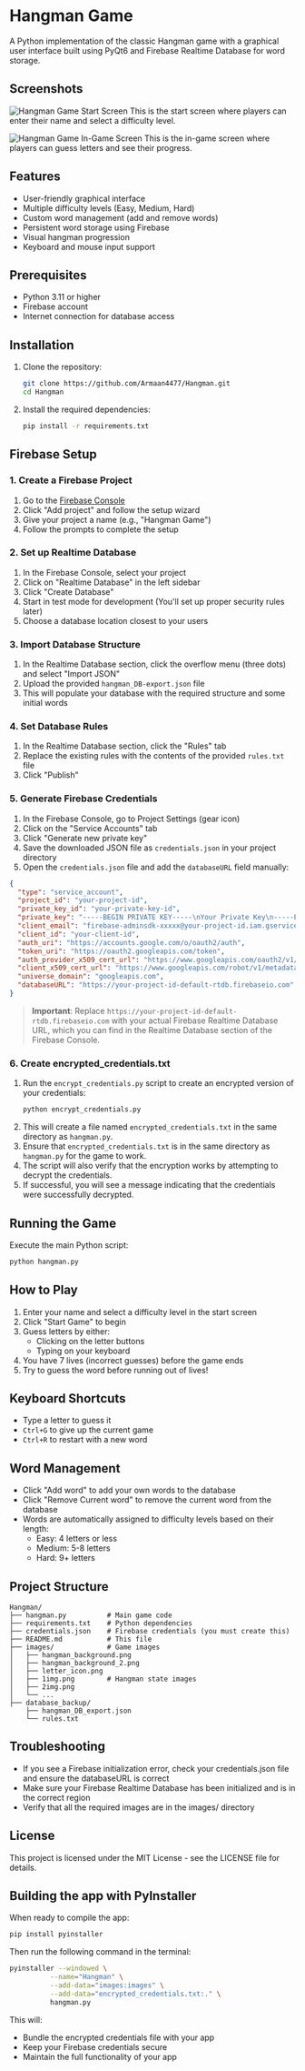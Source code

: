# Hangman Game

A Python implementation of the classic Hangman game with a graphical user interface built using PyQt6 and Firebase Realtime Database for word storage.

## Screenshots
![Hangman Game Start Screen](images/hangman_screenshot_1.png)
    This is the start screen where players can enter their name and select a difficulty level.

![Hangman Game In-Game Screen](images/hangman_screenshot_2.png)
    This is the in-game screen where players can guess letters and see their progress.

## Features

- User-friendly graphical interface
- Multiple difficulty levels (Easy, Medium, Hard)
- Custom word management (add and remove words)
- Persistent word storage using Firebase
- Visual hangman progression
- Keyboard and mouse input support

## Prerequisites

- Python 3.11 or higher
- Firebase account
- Internet connection for database access

## Installation

1. Clone the repository:
   ```bash
   git clone https://github.com/Armaan4477/Hangman.git
   cd Hangman
   ```

2. Install the required dependencies:
   ```bash
   pip install -r requirements.txt
   ```

## Firebase Setup

### 1. Create a Firebase Project

1. Go to the [Firebase Console](https://console.firebase.google.com/)
2. Click "Add project" and follow the setup wizard
3. Give your project a name (e.g., "Hangman Game")
4. Follow the prompts to complete the setup

### 2. Set up Realtime Database

1. In the Firebase Console, select your project
2. Click on "Realtime Database" in the left sidebar
3. Click "Create Database"
4. Start in test mode for development (You'll set up proper security rules later)
5. Choose a database location closest to your users

### 3. Import Database Structure

1. In the Realtime Database section, click the overflow menu (three dots) and select "Import JSON"
2. Upload the provided `hangman_DB-export.json` file
3. This will populate your database with the required structure and some initial words

### 4. Set Database Rules

1. In the Realtime Database section, click the "Rules" tab
2. Replace the existing rules with the contents of the provided `rules.txt` file
3. Click "Publish"

### 5. Generate Firebase Credentials

1. In the Firebase Console, go to Project Settings (gear icon)
2. Click on the "Service Accounts" tab
3. Click "Generate new private key"
4. Save the downloaded JSON file as `credentials.json` in your project directory
5. Open the `credentials.json` file and add the `databaseURL` field manually:

```json
{
  "type": "service_account",
  "project_id": "your-project-id",
  "private_key_id": "your-private-key-id",
  "private_key": "-----BEGIN PRIVATE KEY-----\nYour Private Key\n-----END PRIVATE KEY-----\n",
  "client_email": "firebase-adminsdk-xxxxx@your-project-id.iam.gserviceaccount.com",
  "client_id": "your-client-id",
  "auth_uri": "https://accounts.google.com/o/oauth2/auth",
  "token_uri": "https://oauth2.googleapis.com/token",
  "auth_provider_x509_cert_url": "https://www.googleapis.com/oauth2/v1/certs",
  "client_x509_cert_url": "https://www.googleapis.com/robot/v1/metadata/x509/firebase-adminsdk-xxxxx%40your-project-id.iam.gserviceaccount.com",
  "universe_domain": "googleapis.com",
  "databaseURL": "https://your-project-id-default-rtdb.firebaseio.com"
}
```

> **Important**: Replace `https://your-project-id-default-rtdb.firebaseio.com` with your actual Firebase Realtime Database URL, which you can find in the Realtime Database section of the Firebase Console.

### 6. Create encrypted_credentials.txt
1. Run the `encrypt_credentials.py` script to create an encrypted version of your credentials:
   ```bash
   python encrypt_credentials.py
   ```
2. This will create a file named `encrypted_credentials.txt` in the same directory as `hangman.py`.
3. Ensure that `encrypted_credentials.txt` is in the same directory as `hangman.py` for the game to work.
4. The script will also verify that the encryption works by attempting to decrypt the credentials.
5. If successful, you will see a message indicating that the credentials were successfully decrypted.

## Running the Game

Execute the main Python script:

```bash
python hangman.py
```

## How to Play

1. Enter your name and select a difficulty level in the start screen
2. Click "Start Game" to begin
3. Guess letters by either:
   - Clicking on the letter buttons
   - Typing on your keyboard
4. You have 7 lives (incorrect guesses) before the game ends
5. Try to guess the word before running out of lives!

## Keyboard Shortcuts

- Type a letter to guess it
- `Ctrl+G` to give up the current game
- `Ctrl+R` to restart with a new word

## Word Management

- Click "Add word" to add your own words to the database
- Click "Remove Current word" to remove the current word from the database
- Words are automatically assigned to difficulty levels based on their length:
  - Easy: 4 letters or less
  - Medium: 5-8 letters
  - Hard: 9+ letters

## Project Structure

```
Hangman/
├── hangman.py          # Main game code
├── requirements.txt    # Python dependencies
├── credentials.json    # Firebase credentials (you must create this)
├── README.md           # This file
├── images/             # Game images
│   ├── hangman_background.png
│   ├── hangman_background_2.png
│   ├── letter_icon.png
│   ├── 1img.png        # Hangman state images
│   ├── 2img.png
│   └── ...
├── database_backup/
    ├── hangman_DB_export.json
    └── rules.txt

```

## Troubleshooting

- If you see a Firebase initialization error, check your credentials.json file and ensure the databaseURL is correct
- Make sure your Firebase Realtime Database has been initialized and is in the correct region
- Verify that all the required images are in the images/ directory

## License

This project is licensed under the MIT License - see the LICENSE file for details.



## Building the app with PyInstaller

When ready to compile the app:

```bash
pip install pyinstaller
```
Then run the following command in the terminal:

```bash
pyinstaller --windowed \
          --name="Hangman" \
          --add-data="images:images" \
          --add-data="encrypted_credentials.txt:." \
          hangman.py
```

This will:
- Bundle the encrypted credentials file with your app
- Keep your Firebase credentials secure
- Maintain the full functionality of your app
